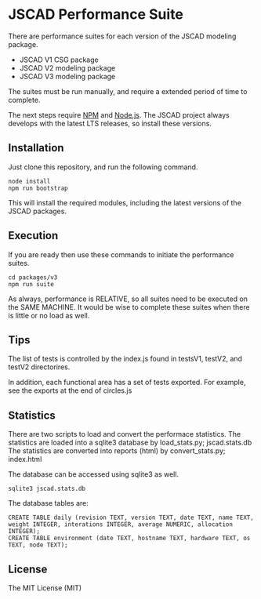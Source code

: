 # JSCAD Performance Suite

There are performance suites for each version of the JSCAD modeling package.
- JSCAD V1 CSG package
- JSCAD V2 modeling package
- JSCAD V3 modeling package

The suites must be run manually, and require a extended period of time to complete.

The next steps require [NPM](https://www.npmjs.com/) and [Node.js](https://nodejs.org).
The JSCAD project always develops with the latest LTS releases, so install these versions.

## Installation

Just clone this repository, and run the following command.

```
node install
npm run bootstrap
```

This will install the required modules, including the latest versions of the JSCAD packages.

## Execution

If you are ready then use these commands to initiate the performance suites.

```
cd packages/v3
npm run suite
```

As always, performance is RELATIVE, so all suites need to be executed on the SAME MACHINE.
It would be wise to complete these suites when there is little or no load as well.

## Tips

The list of tests is controlled by the index.js found in testsV1, testV2, and testV2 directorires.

In addition, each functional area has a set of tests exported. For example, see the exports at the end of circles.js

## Statistics

There are two scripts to load and convert the performace statistics.
The statistics are loaded into a sqlite3 database by load_stats.py; jscad.stats.db
The statistics are converted into reports (html) by convert_stats.py; index.html

The database can be accessed using sqlite3 as well.
```
sqlite3 jscad.stats.db
```

The database tables are:
```
CREATE TABLE daily (revision TEXT, version TEXT, date TEXT, name TEXT, weight INTEGER, interations INTEGER, average NUMERIC, allocation INTEGER);
CREATE TABLE environment (date TEXT, hostname TEXT, hardware TEXT, os TEXT, node TEXT);
```

## License

The MIT License (MIT)
